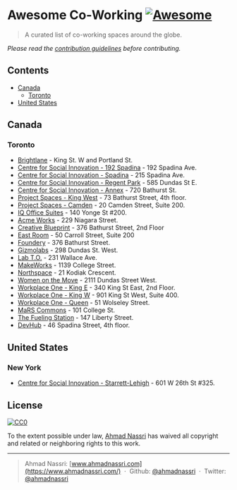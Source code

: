 # Awesome Co-Working [![Awesome](https://cdn.rawgit.com/sindresorhus/awesome/master/media/badge.svg)](https://github.com/sindresorhus/awesome)

> A curated list of co-working spaces around the globe.

*Please read the [contribution guidelines](CONTRIBUTING.md) before contributing.*

## Contents

- [Canada](#canada)
  - [Toronto](#toronto)
- [United States](#united-states)

## Canada

### Toronto

- [Brightlane](http://brightlane.ca/) - King St. W and Portland St.
- [Centre for Social Innovation - 192 Spadina](https://socialinnovation.org/location/192-spadina/) - 192 Spadina Ave.
- [Centre for Social Innovation - Spadina](https://socialinnovation.org/location/csispadina/) - 215 Spadina Ave.
- [Centre for Social Innovation - Regent Park](https://socialinnovation.org/location/csi-regent-park/) - 585 Dundas St E.
- [Centre for Social Innovation - Annex](https://socialinnovation.org/location/csi-annex/) - 720 Bathurst St.
- [Project Spaces - King West](https://www.projectspac.es/king-west) - 73 Bathurst Street, 4th floor.
- [Project Spaces - Camden](https://www.projectspac.es/camden) - 20 Camden Street, Suite 200.
- [IQ Office Suites](https://iqoffice.ca/) - 140 Yonge St #200.
- [Acme Works](http://www.acmeworks.ca/) - 229 Niagara Street.
- [Creative Blueprint](http://creativeblueprint.ca/) - 376 Bathurst Street, 2nd Floor
- [East Room](http://eastroom.ca/) - 50 Carroll Street, Suite 200
- [Foundery](http://foundery.is/) - 376 Bathurst Street.
- [Gizmolabs](http://gizmolabs.ca/) - 298 Dundas St. West.
- [Lab T.O.](http://labto.com/) - 231 Wallace Ave.
- [MakeWorks](http://makeworks.com/) - 1139 College Street.
- [Northspace](http://northspace.ca/) - 21 Kodiak Crescent.
- [Women on the Move]() - 2111 Dundas Street West.
- [Workplace One - King E](http://workplaceone.com/locations/king-east) - 340 King St East, 2nd Floor.
- [Workplace One - King W](http://workplaceone.com/locations/king-west-liberty) - 901 King St West, Suite 400.
- [Workplace One - Queen](http://workplaceone.com/locations/queen-west) - 51 Wolseley Street.
- [MaRS Commons](https://www.marsdd.com/facilities/office-and-lab-space/) - 101 College St.
- [The Fueling Station](http://www.thefuelingstation.com/) - 147 Liberty Street.
- [DevHub](http://devhub.ca) - 46 Spadina Street, 4th floor.

## United States

### New York

- [Centre for Social Innovation - Starrett-Lehigh](https://socialinnovation.org/location/csi-new-york-city/) - 601 W 26th St #325.

## License

[![CC0](http://mirrors.creativecommons.org/presskit/buttons/88x31/svg/cc-zero.svg)](https://creativecommons.org/publicdomain/zero/1.0/)

To the extent possible under law, [Ahmad Nassri](https://www.ahmadnassri.com.com) has waived all copyright and related or neighboring rights to this work.

----
> Ahmad Nassri: [www.ahmadnassri.com](https://www.ahmadnassri.com/) &nbsp;&middot;&nbsp;
> Github: [@ahmadnassri](https://github.com/ahmadnassri) &nbsp;&middot;&nbsp;
> Twitter: [@ahmadnassri](https://twitter.com/ahmadnassri)
